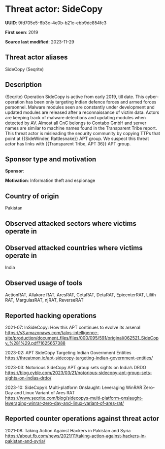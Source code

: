 # Threat actor: SideCopy

**UUID**: 9fd705e5-6b3c-4e0b-b21c-ebb9dc854fc3

**First seen**: 2019

**Source last modified**: 2023-11-29

## Threat actor aliases

SideCopy (Seqrite)

## Description

(Seqrite) Operation SideCopy is active from early 2019, till date.
This cyber-operation has been only targeting Indian defence forces and armed forces personnel.
Malware modules seen are constantly under development and updated modules are released after a reconnaissance of victim data.
Actors are keeping track of malware detections and updating modules when detected by AV.
Almost all CnC belongs to Contabo GmbH and server names are similar to machine names found in the Transparent Tribe report.
This threat actor is misleading the security community by copying TTPs that point at {{SideWinder, Rattlesnake}} APT group.
We suspect this threat actor has links with {{Transparent Tribe, APT 36}} APT group.

## Sponsor type and motivation

**Sponsor**: 

**Motivation**: Information theft and espionage


## Country of origin

Pakistan

## Observed attacked sectors where victims operate in



## Observed attacked countries where victims operate in

India

## Observed usage of tools

ActionRAT, Allakore RAT, AresRAT, CetaRAT, DetaRAT, EpicenterRAT, Lilith RAT, MargulasRAT, njRAT, ReverseRAT

## Reported hacking operations

2021-07: InSideCopy: How this APT continues to evolve its arsenal
https://s3.amazonaws.com/talos-intelligence-site/production/document_files/files/000/095/591/original/062521_SideCopy_%281%29.pdf?1625657388

2023-02: APT SideCopy Targeting Indian Government Entities
https://threatmon.io/apt-sidecopy-targeting-indian-government-entities/

2023-03: Notorious SideCopy APT group sets sights on India’s DRDO
https://blog.cyble.com/2023/03/21/notorious-sidecopy-apt-group-sets-sights-on-indias-drdo/

2023-10: SideCopy’s Multi-platform Onslaught: Leveraging WinRAR Zero-Day and Linux Variant of Ares RAT
https://www.seqrite.com/blog/sidecopys-multi-platform-onslaught-leveraging-winrar-zero-day-and-linux-variant-of-ares-rat/

## Reported counter operations against threat actor

2021-08: Taking Action Against Hackers in Pakistan and Syria
https://about.fb.com/news/2021/11/taking-action-against-hackers-in-pakistan-and-syria/



